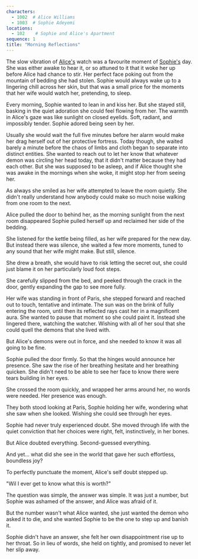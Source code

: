 ```yaml
---
characters:
  - 1002  # Alice Williams
  - 1003  # Sophie Adeyemi
locations:
  - 102    # Sophie and Alice's Apartment
sequence: 1
title: "Morning Reflections"
---
```


The slow vibration of [Alice's](/stories/the-happy-place/characters/1002) watch was a favourite moment of [Sophie's](/stories/the-happy-place/characters/1003) day. She was either awake to hear it, or so attuned to it that it woke her up before Alice had chance to stir. Her perfect face poking out from the mountain of bedding she had stolen. Sophie would always wake up to a lingering chill across her skin, but that was a small price for the moments that her wife would watch her, pretending, to sleep. 

Every morning, Sophie wanted to lean in and kiss her. But she stayed still, basking in the quiet adoration she could feel flowing from her. The warmth in Alice's gaze was like sunlight on closed eyelids. Soft, radiant, and impossibly tender. Sophie adored being seen by her.

Usually she would wait the full five minutes before her alarm would make her drag herself out of her protective fortress. Today though, she waited barely a minute before the chaos of limbs and cloth began to separate into distinct entities. She wanted to reach out to let her know that whatever demon was circling her head today, that it didn't matter because they had each other. But she was supposed to be asleep, and if Alice thought she was awake in the mornings when she woke, it might stop her from seeing her.

As always she smiled as her wife attempted to leave the room quietly. She didn't really understand how anybody could make so much noise walking from one room to the next. 

Alice pulled the door to behind her, as the morning sunlight from the next room disappeared Sophie pulled herself up and reclaimed her side of the bedding. 

She listened for the kettle being filled, as her wife prepared for the new day. But instead there was silence, she waited a few more moments, tuned to any sound that her wife might make. But still, silence. 

She drew a breath, she would have to risk letting the secret out, she could just blame it on her particularly loud foot steps. 

She carefully slipped from the bed, and peeked through the crack in the door, gently expanding the gap to see more fully. 

Her wife was standing in front of Paris, she stepped forward and reached out to touch, tentative and intimate. The sun was on the brink of fully entering the room, until then its reflected rays cast her in a magnificent aura. She wanted to pause that moment so she could paint it. Instead she lingered there, watching the watcher. Wishing with all of her soul that she could quell the demons that she lived with. 

But Alice's demons were out in force, and she needed to know it was all going to be fine. 

Sophie pulled the door firmly. So that the hinges would announce her presence. She saw the rise of her breathing hesitate and her breathing quicken. She didn't need to be able to see her face to know there were tears building in her eyes. 

She crossed the room quickly, and wrapped her arms around her, no words were needed. Her presence was enough. 

They both stood looking at Paris, Sophie holding her wife, wondering what she saw when she looked. Wishing she could see through her eyes.

Sophie had never truly experienced doubt. She moved through life with the quiet conviction that her choices were right, felt, instinctively, in her bones.

But Alice doubted everything. Second-guessed everything.

And yet… what did she see in the world that gave her such effortless, boundless joy?

To perfectly punctuate the moment, Alice's self doubt stepped up. 

"Wil I ever get to know what this is worth?"

The question was simple, the answer was simple. It was just a number, but Sophie was ashamed of the answer, and Alice was afraid of it. 

But the number wasn't what Alice wanted, she just wanted the demon who asked it to die, and she wanted Sophie to be the one to step up and banish it. 

Sophie didn't have an answer, she felt her own disappointment rise up to her throat. So in lieu of words, she held on tightly, and promised to never let her slip away.
